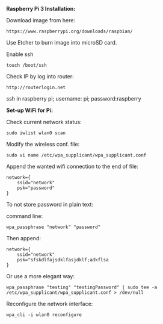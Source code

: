 **Raspberry Pi 3 Installation:**

Download image from here:
	
	https://www.raspberrypi.org/downloads/raspbian/
	
Use Etcher to burn image into microSD card.

Enable ssh

	touch /boot/ssh

Check IP by log into router:

	http://routerlogin.net

ssh in raspberry pi; username: pi; password:raspberry

**Set-up WiFi for Pi:**

Check current network status:

	sudo iwlist wlan0 scan

Modify the wireless conf. file:

	sudo vi name /etc/wpa_supplicant/wpa_supplicant.conf
	
Append the wanted wifi connection to the end of file:

	network={
	    ssid="network"
	    psk="password"
	}

To not store password in plain text:

command line:

	wpa_passphrase "network" "password"
	
Then append:

	network={
	    ssid="network"
		psk="sfskdlfajsdklfasjdklf;adkflsa
	}
Or use a more elegant way:

	wpa_passphrase "testing" "testingPassword" | sudo tee -a /etc/wpa_supplicant/wpa_supplicant.conf > /dev/null
	
Reconfigure the network interface:

	wpa_cli -i wlan0 reconfigure